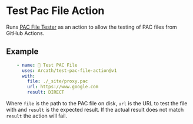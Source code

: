 # Test Pac File Action

Runs [PAC File Tester](https://github.com/Arcath/pac-file-tester) as an action to allow the testing of PAC files from GitHub Actions.

## Example

```yaml
    - name: 🧪 Test PAC File
      uses: Arcath/test-pac-file-action@v1
      with:
        file: ./_site/proxy.pac
        url: https://www.google.com
        result: DIRECT
```

Where `file` is the path to the PAC file on disk, `url` is the URL to test the file with and `result` is the expected result. If the actual result does not match `result` the action will fail.